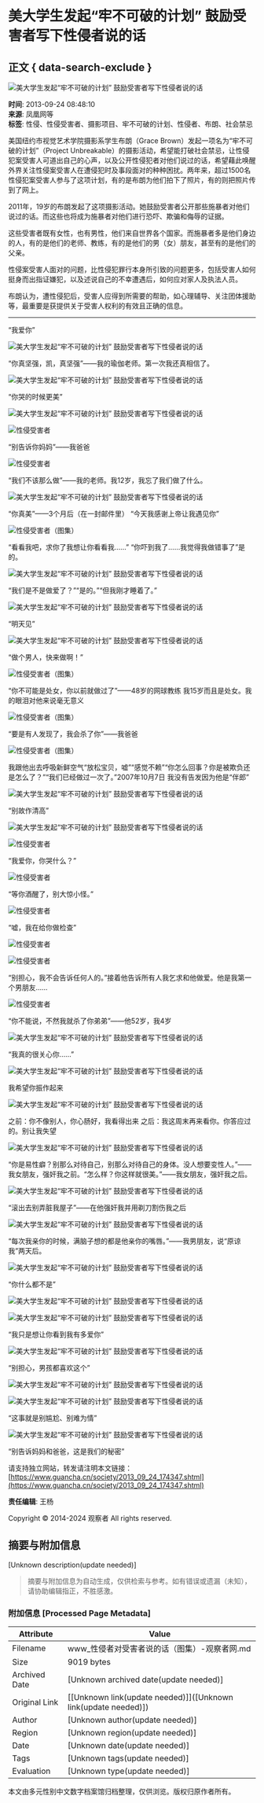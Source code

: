 # 美大学生发起“牢不可破的计划” 鼓励受害者写下性侵者说的话

## 正文 { data-search-exclude }


![美大学生发起“牢不可破的计划” 鼓励受害者写下性侵者说的话](http://i.guancha.cn/News/2013/9/24/6351560832725132112.jpg)

**时间**: 2013-09-24 08:48:10  
**来源**: 凤凰网等  
**标签**: 性侵、性侵受害者、摄影项目、牢不可破的计划、性侵者、布朗、社会禁忌  

美国纽约市视觉艺术学院摄影系学生布朗（Grace Brown）发起一项名为“牢不可破的计划”（Project Unbreakable）的摄影活动，希望能打破社会禁忌，让性侵犯案受害人可道出自己的心声，以及公开性侵犯者对他们说过的话，希望藉此唤醒外界关注性侵案受害人在遭侵犯时及事段面对的种种困扰。两年来，超过1500名性侵犯案受害人参与了这项计划，有的是布朗为他们拍下了照片，有的则把照片传到了网上。

2011年，19岁的布朗发起了这项摄影活动。她鼓励受害者公开那些施暴者对他们说过的话。而这些也将成为施暴者对他们进行恐吓、欺骗和侮辱的证据。

这些受害者既有女性，也有男性，他们来自世界各个国家。而施暴者多是他们身边的人，有的是他们的老师、教练，有的是他们的男（女）朋友，甚至有的是他们的父亲。

性侵案受害人面对的问题，比性侵犯罪行本身所引致的问题更多，包括受害人如何挺身而出指证嫌犯，以及述说自己的不幸遭遇后，如何应对家人及执法人员。

布朗认为，遭性侵犯后，受害人应得到所需要的帮助，如心理辅导、关注团体援助等，最重要是获提供关于受害人权利的有效且正确的信息。

---

“我爱你”

![美大学生发起“牢不可破的计划” 鼓励受害者写下性侵者说的话](http://i.guancha.cn/News/2013/9/24/6351560846794796838492154031_2142e61b60.jpg)

“你真坚强，凯，真坚强”——我的瑜伽老师。第一次我还真相信了。

![美大学生发起“牢不可破的计划” 鼓励受害者写下性侵者说的话](http://i.guancha.cn/News/2013/9/24/635156111604034973M.jpg)

“你哭的时候更美”

![美大学生发起“牢不可破的计划” 鼓励受害者写下性侵者说的话](http://i.guancha.cn/News/2013/9/24/635156112508992563K.jpg)

![性侵受害者](http://i.guancha.cn/News/2013/9/24/635156090944294686D.jpeg)

“别告诉你妈妈”——我爸爸

![性侵受害者](http://i.guancha.cn/News/2013/9/24/635156086710759250QQ截图20130924081629.jpg)

“我们不该那么做”——我的老师。我12岁，我忘了我们做了什么。

![美大学生发起“牢不可破的计划” 鼓励受害者写下性侵者说的话](http://i.guancha.cn/News/2013/9/24/635156090126073249A.jpg)

“你真美”——3个月后（在一封邮件里） “今天我感谢上帝让我遇见你”

![性侵受害者（图集）](http://i.guancha.cn/News/2013/9/24/635156087071431884QQ截图20130924081217.jpg)

“看看我吧，求你了我想让你看看我……” “你吓到我了……我觉得我做错事了”是的。

![美大学生发起“牢不可破的计划” 鼓励受害者写下性侵者说的话](http://i.guancha.cn/News/2013/9/24/635156109147498658F.jpg)

“我们是不是做爱了？”“是的。”“但我刚才睡着了。”

![美大学生发起“牢不可破的计划” 鼓励受害者写下性侵者说的话](http://i.guancha.cn/News/2013/9/24/635156113117861632L.jpg)

“明天见”

![美大学生发起“牢不可破的计划” 鼓励受害者写下性侵者说的话](http://i.guancha.cn/News/2013/9/24/635156113426430174N.jpg)

“做个男人，快来做啊！”

![性侵受害者（图集）](http://i.guancha.cn/News/2013/9/24/635156087258320212QQ截图20130924081307.jpg)

“你不可能是处女，你以前就做过了”——48岁的网球教练 我15岁而且是处女。我的眼泪对他来说毫无意义

![性侵受害者（图集）](http://i.guancha.cn/News/2013/9/24/635156087756117086unbreakable1.jpg)

“要是有人发现了，我会杀了你”——我爸爸

![性侵受害者（图集）](http://i.guancha.cn/News/2013/9/24/635156087998541512project-unbreakable-tumblr.jpg)

我跟他出去呼吸新鲜空气“放松宝贝，嘘”“感觉不赖”“你怎么回事？你是被欺负还是怎么了？”“我们已经做过一次了。”2007年10月7日 我没有告发因为他是“伴郎”

![美大学生发起“牢不可破的计划” 鼓励受害者写下性侵者说的话](http://i.guancha.cn/News/2013/9/24/635156086256018452QQ截图20130924081653.jpg)

“别故作清高”

![美大学生发起“牢不可破的计划” 鼓励受害者写下性侵者说的话](http://i.guancha.cn/News/2013/9/24/6351560829836007041.jpg)

![性侵受害者](http://i.guancha.cn/News/2013/9/24/635156090574418037B.jpg)

“我爱你，你哭什么？”

![性侵受害者](http://i.guancha.cn/News/2013/9/24/635156091335075373E.jpg)

“等你酒醒了，别大惊小怪。”

![性侵受害者](http://i.guancha.cn/News/2013/9/24/635156091604175845G.jpg)

“嘘，我在给你做检查”

![性侵受害者](http://i.guancha.cn/News/2013/9/24/635156091891528350H.jpg)

![性侵受害者](http://i.guancha.cn/News/2013/9/24/635156092100724717I.jpg)

“别担心，我不会告诉任何人的。”接着他告诉所有人我乞求和他做爱。他是我第一个男朋友……

![性侵受害者](http://i.guancha.cn/News/2013/9/24/635156092384645216J.jpg)

“你不能说，不然我就杀了你弟弟”——他52岁，我4岁

![美大学生发起“牢不可破的计划” 鼓励受害者写下性侵者说的话](http://i.guancha.cn/News/2013/9/24/635156083440525507projectunbreakable4.jpg)

“我真的很关心你……”
  
![美大学生发起“牢不可破的计划” 鼓励受害者写下性侵者说的话](http://i.guancha.cn/News/2013/9/24/635156083628505837tumblr_m76j48Ov0v1raf6kio2_500.jpg)

我希望你振作起来

![美大学生发起“牢不可破的计划” 鼓励受害者写下性侵者说的话](http://i.guancha.cn/News/2013/9/24/635156083907434327tumblr_mg6mh3nwkf1r65rllo1_500.jpg)

之前：你不像别人，你心肠好，我看得出来 之后：我这周末再来看你。你答应过的。别让我失望

![美大学生发起“牢不可破的计划” 鼓励受害者写下性侵者说的话](http://i.guancha.cn/News/2013/9/24/635156084178562803tumblr_m27pm8QGNg1r65rllo1_500.jpg)

“你是易性癖？别那么对待自己，别那么对待自己的身体。没人想要变性人。”——我女朋友，强奸我之前。“怎么样？你这样就很美。”——我女朋友，强奸我之后。

![美大学生发起“牢不可破的计划” 鼓励受害者写下性侵者说的话](http://i.guancha.cn/News/2013/9/24/635156084909580087projunbreakable-375x281.jpg)

“滚出去别弄脏我屋子”——在他强奸我并用剃刀割伤我之后

![美大学生发起“牢不可破的计划” 鼓励受害者写下性侵者说的话](http://i.guancha.cn/News/2013/9/24/635156085137184487tumblr_m9weltpV9R1r65rllo1_500.jpg)

“每次我亲你的时候，满脑子想的都是他亲你的嘴唇。”——我男朋友，说“原谅我”两天后。

![美大学生发起“牢不可破的计划” 鼓励受害者写下性侵者说的话](http://i.guancha.cn/News/2013/9/24/6351560853850689228492073371_2918db8794.jpg)

“你什么都不是”

![美大学生发起“牢不可破的计划” 鼓励受害者写下性侵者说的话](http://i.guancha.cn/News/2013/9/24/635156085832477708QQ截图20130924081751.jpg)

![美大学生发起“牢不可破的计划” 鼓励受害者写下性侵者说的话](http://i.guancha.cn/News/2013/9/24/635156085983017972QQ截图20130924081736.jpg)

“我只是想让你看到我有多爱你”

![美大学生发起“牢不可破的计划” 鼓励受害者写下性侵者说的话](http://i.guancha.cn/News/2013/9/24/6351561650657968745.jpg)

“别担心，男孩都喜欢这个”

![美大学生发起“牢不可破的计划” 鼓励受害者写下性侵者说的话](http://i.guancha.cn/News/2013/9/24/6351561685346189666.jpg)

![美大学生发起“牢不可破的计划” 鼓励受害者写下性侵者说的话](http://i.guancha.cn/News/2013/9/24/6351561687084032727.jpg)

“这事就是别尴尬、别难为情”

![美大学生发起“牢不可破的计划” 鼓励受害者写下性侵者说的话](http://i.guancha.cn/News/2013/9/24/6351561691971521308.jpg)

“别告诉妈妈和爸爸，这是我们的秘密”

请支持独立网站，转发请注明本文链接：[https://www.guancha.cn/society/2013_09_24_174347.shtml](https://www.guancha.cn/society/2013_09_24_174347.shtml)

**责任编辑**: 王杨

Copyright © 2014-2024 观察者 All rights reserved.
<!-- tcd_original_link https://www.guancha.cn/society/2013_09_24_174347.shtml -->


## 摘要与附加信息

<!-- tcd_abstract -->
[Unknown description(update needed)]
<!-- tcd_abstract_end -->

> 摘要与附加信息为自动生成，仅供检索与参考。如有错误或遗漏（未知），请协助编辑指正，不胜感激。

### 附加信息 [Processed Page Metadata]

| Attribute       | Value                                  |
|-----------------|----------------------------------------|
| Filename        | www_性侵者对受害者说的话（图集）-观察者网.md                             |
| Size            | 9019 bytes                           |
| Archived Date   | [Unknown archived date(update needed)]                             |
| Original Link   | [[Unknown link(update needed)]]([Unknown link(update needed)])                       |
| Author          | [Unknown author(update needed)]                               |
| Region          | [Unknown region(update needed)]                               |
| Date            | [Unknown date(update needed)]                                 |
| Tags            | [Unknown tags(update needed)]                                 |
| Evaluation            | [Unknown type(update needed)]                                 |
<!-- tcd_table_end -->

本文由多元性别中文数字档案馆归档整理，仅供浏览。版权归原作者所有。
